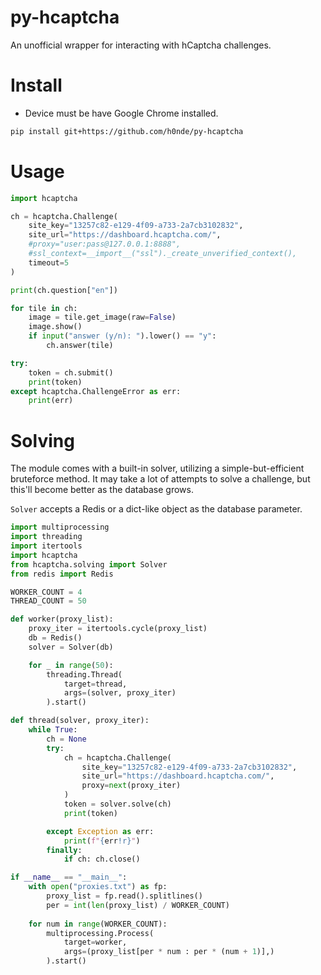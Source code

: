 # py-hcaptcha
An unofficial wrapper for interacting with hCaptcha challenges.

# Install
* Device must be have Google Chrome installed.
```bash
pip install git+https://github.com/h0nde/py-hcaptcha
```

# Usage
```python
import hcaptcha

ch = hcaptcha.Challenge(
    site_key="13257c82-e129-4f09-a733-2a7cb3102832",
    site_url="https://dashboard.hcaptcha.com/",
    #proxy="user:pass@127.0.0.1:8888",
    #ssl_context=__import__("ssl")._create_unverified_context(),
    timeout=5
)

print(ch.question["en"])

for tile in ch:
    image = tile.get_image(raw=False)
    image.show()
    if input("answer (y/n): ").lower() == "y":
        ch.answer(tile)

try:
    token = ch.submit()
    print(token)
except hcaptcha.ChallengeError as err:
    print(err)
```

# Solving
The module comes with a built-in solver, utilizing a simple-but-efficient bruteforce method. It may take a lot of attempts to solve a challenge, but this'll become better as the database grows.

`Solver` accepts a Redis or a dict-like object as the database parameter.

```python
import multiprocessing
import threading
import itertools
import hcaptcha
from hcaptcha.solving import Solver
from redis import Redis

WORKER_COUNT = 4
THREAD_COUNT = 50

def worker(proxy_list):
    proxy_iter = itertools.cycle(proxy_list)
    db = Redis()
    solver = Solver(db)

    for _ in range(50):
        threading.Thread(
            target=thread,
            args=(solver, proxy_iter)
        ).start()

def thread(solver, proxy_iter):
    while True:
        ch = None
        try:
            ch = hcaptcha.Challenge(
                site_key="13257c82-e129-4f09-a733-2a7cb3102832",
                site_url="https://dashboard.hcaptcha.com/",
                proxy=next(proxy_iter)
            )
            token = solver.solve(ch)
            print(token)

        except Exception as err:
            print(f"{err!r}")
        finally:
            if ch: ch.close()

if __name__ == "__main__":
    with open("proxies.txt") as fp:
        proxy_list = fp.read().splitlines()
        per = int(len(proxy_list) / WORKER_COUNT)
    
    for num in range(WORKER_COUNT):
        multiprocessing.Process(
            target=worker,
            args=(proxy_list[per * num : per * (num + 1)],)
        ).start()
```
